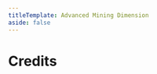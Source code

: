 ```yaml
---
titleTemplate: Advanced Mining Dimension
aside: false
---
```


# Credits

<Credits :credits="credits"/>

<script setup>
const credits = [
  {
    element: { name: "Chinese Simplified (China) translation" },
    name: {
      name: "aikinitt",
      link: "https://legacy.curseforge.com/members/aikinitt",
    },
  },
  {
    element: { name: "Spanish translation" },
    name: {
      name: "itsTekiO",
      link: "https://legacy.curseforge.com/members/itstekio",
    },
  },
  {
    element: { name: "Brazilian Portuguese translation" },
    name: {
      name: "Mikeliro",
      link: "https://github.com/Mikeliro",
    },
  },
  {
    element: { name: "Chinese Simplified (China) translation" },
    name: {
      name: "EnterFor",
      link: "https://github.com/EnterFor",
    },
  },
  {
    element: { name: "Japanese translation" },
    name: {
      name: "kegare",
      link: "https://github.com/kegare",
    },
  },
  {
    element: { name: "French translation" },
    name: {
      name: "BlackJamesYT",
      link: "https://github.com/BlackJamesYT",
    },
  },
];
</script>
